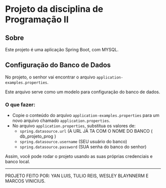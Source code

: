 # Projeto da disciplina de Programação II

## Sobre

Este projeto é uma aplicação Spring Boot, com MYSQL. 

## Configuração do Banco de Dados

No projeto, o senhor vai encontrar o arquivo `application-examples.properties`.  

Este arquivo serve como um modelo para configuração do banco de dados.

### O que fazer:

- Copie o conteúdo do arquivo `application-examples.properties` para um novo arquivo chamado `application.properties`.
- No arquivo `application.properties`, substitua os valores de:
  - `spring.datasource.url` (A URL JÁ TA COM O NOME DO BANCO ( db_projeto_prog )
  - `spring.datasource.username` (SEU usuário do banco)
  - `spring.datasource.password` (SUA senha do banco do senhor)

Assim, você pode rodar o projeto usando as suas próprias credenciais e banco local.

---

PROJETO FEITO POR: YAN LUIS, TULIO REIS, WESLEY BLAYNNERM E MARCOS VINICIUS.


